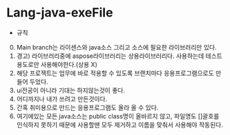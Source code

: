 # Lang-java-exeFile
- 규칙
0. Main branch는 라이센스와 java소스 그리고 소스에 필요한 라이브러리만 있다.
1. 경고) 라이브러리중에 aspose라이브러리는 상용라이브러리다.
   사용하는데 테스트용도로만 사용해야한다.(상용 X)
3. 해당 프로젝트는 업무에 바로 적용할 수 있도록 브랜치마다 응용프로그램으로도 만들어 두었다.
4. ui전공이 아니라 기대는 하지않는것이 좋다.
5. 어디까지나 내가 쓰려고 만든것이다.
6. 간혹 취미용으로 만드는 응용프로그램도 올라 올 수 있다.
7. 여기에있는 모든 java소스는 public class명이 올바르지 않고, 파일명도 []괄호를 인식하지 못하기 때문에 사용할땐 모두 제거하고 이름을 맞춰서 사용해야 작동된다.
